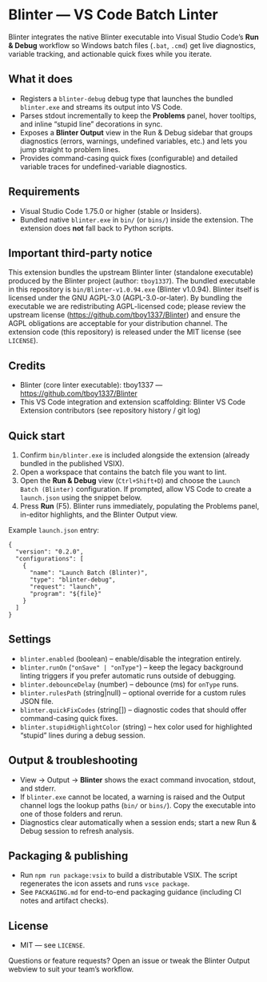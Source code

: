 # Blinter — VS Code Batch Linter

Blinter integrates the native Blinter executable into Visual Studio Code’s **Run & Debug** workflow so Windows batch files (`.bat`, `.cmd`) get live diagnostics, variable tracking, and actionable quick fixes while you iterate.

## What it does
- Registers a `blinter-debug` debug type that launches the bundled `blinter.exe` and streams its output into VS Code.
- Parses stdout incrementally to keep the **Problems** panel, hover tooltips, and inline “stupid line” decorations in sync.
- Exposes a **Blinter Output** view in the Run & Debug sidebar that groups diagnostics (errors, warnings, undefined variables, etc.) and lets you jump straight to problem lines.
- Provides command-casing quick fixes (configurable) and detailed variable traces for undefined-variable diagnostics.

## Requirements
- Visual Studio Code 1.75.0 or higher (stable or Insiders).
- Bundled native `blinter.exe` in `bin/` (or `bins/`) inside the extension. The extension does **not** fall back to Python scripts.

Important third-party notice
----------------------------
This extension bundles the upstream Blinter linter (standalone executable) produced
by the Blinter project (author: `tboy1337`). The bundled executable in this
repository is `bin/Blinter-v1.0.94.exe` (Blinter v1.0.94). Blinter itself is
licensed under the GNU AGPL-3.0 (AGPL-3.0-or-later). By bundling the executable
we are redistributing AGPL-licensed code; please review the upstream
license (https://github.com/tboy1337/Blinter) and ensure the AGPL obligations are
acceptable for your distribution channel. The extension code (this repository)
is released under the MIT license (see `LICENSE`).

Credits
-------
- Blinter (core linter executable): tboy1337 — https://github.com/tboy1337/Blinter
- This VS Code integration and extension scaffolding: Blinter VS Code Extension
  contributors (see repository history / git log)

## Quick start
1. Confirm `bin/blinter.exe` is included alongside the extension (already bundled in the published VSIX).
2. Open a workspace that contains the batch file you want to lint.
3. Open the **Run & Debug** view (`Ctrl+Shift+D`) and choose the `Launch Batch (Blinter)` configuration. If prompted, allow VS Code to create a `launch.json` using the snippet below.
4. Press **Run** (F5). Blinter runs immediately, populating the Problems panel, in-editor highlights, and the Blinter Output view.

Example `launch.json` entry:

```
{
  "version": "0.2.0",
  "configurations": [
    {
      "name": "Launch Batch (Blinter)",
      "type": "blinter-debug",
      "request": "launch",
      "program": "${file}"
    }
  ]
}
```

## Settings
- `blinter.enabled` (boolean) – enable/disable the integration entirely.
- `blinter.runOn` (`"onSave" | "onType"`) – keep the legacy background linting triggers if you prefer automatic runs outside of debugging.
- `blinter.debounceDelay` (number) – debounce (ms) for `onType` runs.
- `blinter.rulesPath` (string|null) – optional override for a custom rules JSON file.
- `blinter.quickFixCodes` (string[]) – diagnostic codes that should offer command-casing quick fixes.
- `blinter.stupidHighlightColor` (string) – hex color used for highlighted “stupid” lines during a debug session.

## Output & troubleshooting
- View → Output → **Blinter** shows the exact command invocation, stdout, and stderr.
- If `blinter.exe` cannot be located, a warning is raised and the Output channel logs the lookup paths (`bin/` or `bins/`). Copy the executable into one of those folders and rerun.
- Diagnostics clear automatically when a session ends; start a new Run & Debug session to refresh analysis.

## Packaging & publishing
- Run `npm run package:vsix` to build a distributable VSIX. The script regenerates the icon assets and runs `vsce package`.
- See `PACKAGING.md` for end-to-end packaging guidance (including CI notes and artifact checks).

## License
- MIT — see `LICENSE`.

Questions or feature requests? Open an issue or tweak the Blinter Output webview to suit your team’s workflow.
